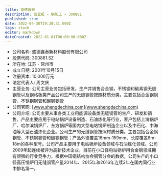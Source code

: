 ```yaml
---
title: 盛德鑫泰
description: 创业板 - 钢加工 - 300881
published: true
date: 2022-04-30T19:30:31.000Z
tags: stock
editor: markdown
dateCreated: 2022-01-01T00:00:00.000Z
---
```


- 公司名称: 盛德鑫泰新材料股份有限公司
- 股票代码: 300881.SZ
- 所在地: 江苏 - 常州市
- 成立日期: 2001年10月15日
- 注册资本: 10,000万元
- 法定代表人: 周文庆
- 主营业务: 公司主营业务包括研发，生产并销售合金钢，不锈钢和碳素钢无缝钢管以及钢格板类产品公司生产的无缝钢管按照材质分类，主要包括合金钢钢管，不锈钢钢管和碳钢钢管
- 公司官网: [www.shengdechina.com](www.shengdechina.com)
- 公司介绍: 公司主要从事各类工业用能源设备类无缝钢管的生产、研发和销售，产品主要应用于电站锅炉设备制造、石油炼化等行业，客户包括上海锅炉厂、哈尔滨锅炉厂、东方锅炉等国内大型电站锅炉制造企业以及中石化、中海油等大型石油炼化企业。公司生产的无缝钢管按照材质分类，主要包括合金钢钢管、不锈钢钢管和碳钢钢管；产品外径覆盖16mm-159mm、长度覆盖6m-18m的各种型号。公司产品主要用于电站锅炉设备领域与石油炼化领域。公司2009年起连续被评为高新技术企业，目前在小口径电站锅炉用合金钢领域拥有很强的行业竞争力。根据中国钢结构协会钢管分会的数据，公司生产的小口径高压锅炉用无缝钢管产量2014年、2015年和2016年连续3年在国内同行业中排名第一。


